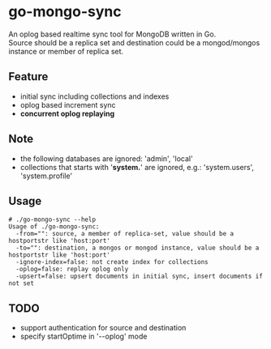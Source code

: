 # go-mongo-sync

An oplog based realtime sync tool for MongoDB written in Go.  
Source should be a replica set and destination could be a mongod/mongos instance or member of replica set.

##  Feature

- initial sync including collections and indexes
- oplog based increment sync
- **concurrent oplog replaying**

## Note

- the following databases are ignored: 'admin', 'local'
- collections that starts with '**system.**' are ignored, e.g.: 'system.users', 'system.profile'

## Usage

    # ./go-mongo-sync --help
    Usage of ./go-mongo-sync:
      -from="": source, a member of replica-set, value should be a hostportstr like 'host:port'
      -to="": destination, a mongos or mongod instance, value should be a hostportstr like 'host:port'
      -ignore-index=false: not create index for collections
      -oplog=false: replay oplog only
      -upsert=false: upsert documents in initial sync, insert documents if not set

## TODO

- support authentication for source and destination
- specify startOptime in '--oplog' mode
